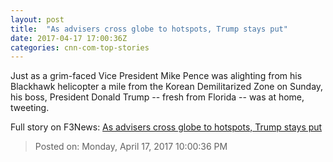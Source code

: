 ```yaml
---
layout: post
title:  "As advisers cross globe to hotspots, Trump stays put"
date: 2017-04-17 17:00:36Z
categories: cnn-com-top-stories
---
```


Just as a grim-faced Vice President Mike Pence was alighting from his Blackhawk helicopter a mile from the Korean Demilitarized Zone on Sunday, his boss, President Donald Trump -- fresh from Florida -- was at home, tweeting.


Full story on F3News: [As advisers cross globe to hotspots, Trump stays put](http://www.f3nws.com/n/ZDVDDD)

> Posted on: Monday, April 17, 2017 10:00:36 PM

